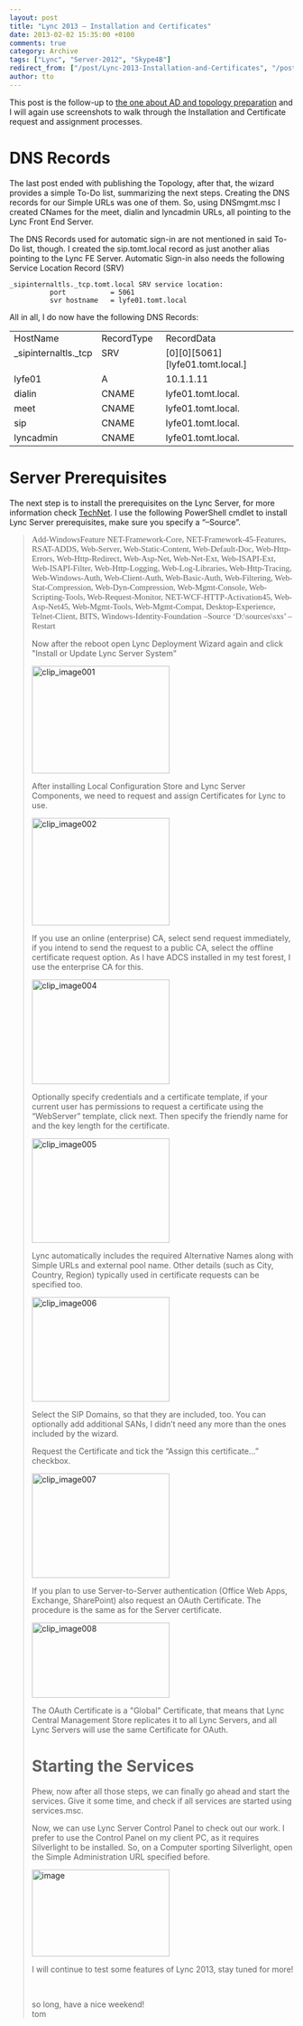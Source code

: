```yaml
---
layout: post
title: "Lync 2013 – Installation and Certificates"
date: 2013-02-02 15:35:00 +0100
comments: true
category: Archive
tags: ["Lync", "Server-2012", "Skype4B"]
redirect_from: ["/post/Lync-2013-Installation-and-Certificates", "/post/lync-2013-installation-and-certificates"]
author: tto
---
```

<!-- more -->
<p>This post is the follow-up to <a href="/post/Lync-2013-Prepare-AD-and-build-Topology.aspx" target="_blank">the one about AD and topology preparation</a> and I will again use screenshots to walk through the Installation and Certificate request and assignment processes.</p>  <h1>DNS Records</h1>  <p>The last post ended with publishing the Topology, after that, the wizard provides a simple To-Do list, summarizing the next steps. Creating the DNS records for our Simple URLs was one of them. So, using DNSmgmt.msc I created CNames for the meet, dialin and lyncadmin URLs, all pointing to the Lync Front End Server.</p>  <p>The DNS Records used for automatic sign-in are not mentioned in said To-Do list, though. I created the sip.tomt.local record as just another alias pointing to the Lync FE Server. Automatic Sign-in also needs the following Service Location Record (SRV)</p>  <p><code>_sipinternaltls._tcp.tomt.local SRV service location:     <br />&#160;&#160;&#160;&#160;&#160;&#160;&#160;&#160;&#160; port&#160;&#160;&#160;&#160;&#160;&#160;&#160;&#160;&#160;&#160; = 5061      <br />&#160;&#160;&#160;&#160;&#160;&#160;&#160;&#160;&#160; svr hostname&#160;&#160; = lyfe01.tomt.local</code></p>  <p>All in all, I do now have the following DNS Records:</p>  <table cellspacing="0" cellpadding="2" width="452" border="0"><tbody>     <tr>       <td valign="top" width="123">HostName</td>        <td valign="top" width="99">RecordType</td>        <td valign="top" width="228">RecordData</td>     </tr>      <tr>       <td valign="top" width="123">_sipinternaltls._tcp</td>        <td valign="top" width="99">SRV</td>        <td valign="top" width="228">[0][0][5061][lyfe01.tomt.local.]</td>     </tr>      <tr>       <td valign="top" width="123">lyfe01</td>        <td valign="top" width="99">A</td>        <td valign="top" width="228">10.1.1.11</td>     </tr>      <tr>       <td valign="top" width="123">dialin</td>        <td valign="top" width="99">CNAME</td>        <td valign="top" width="228">lyfe01.tomt.local.</td>     </tr>      <tr>       <td valign="top" width="123">meet</td>        <td valign="top" width="99">CNAME</td>        <td valign="top" width="228">lyfe01.tomt.local.</td>     </tr>      <tr>       <td valign="top" width="123">sip</td>        <td valign="top" width="99">CNAME</td>        <td valign="top" width="228">lyfe01.tomt.local.</td>     </tr>      <tr>       <td valign="top" width="123">lyncadmin</td>        <td valign="top" width="99">CNAME</td>        <td valign="top" width="228">lyfe01.tomt.local.</td>     </tr>   </tbody></table>  <h1>Server Prerequisites</h1>  <p>The next step is to install the prerequisites on the Lync Server, for more information check <a href="http://technet.microsoft.com/en-us/library/gg398588.aspx" target="_blank">TechNet</a>. I use the following PowerShell cmdlet to install Lync Server prerequisites, make sure you specify a “–Source”.</p>  <blockquote>   <p style="font-size: 11pt; font-family: calibri; margin: 0in"><span lang="de">Add-WindowsFeature </span><span lang="en-US">NET-Framework-Core, NET-Framework-45-Features, RSAT-ADDS, Web-Server, Web-Static-Content, Web-Default-Doc, Web-Http-Errors, Web-Http-Redirect, Web-Asp-Net, Web-Net-Ext, Web-ISAPI-Ext, Web-ISAPI-Filter, Web-Http-Logging, Web-Log-Libraries, Web-Http-Tracing, Web-Windows-Auth, Web-Client-Auth, Web-Basic-Auth, Web-Filtering, Web-Stat-Compression, Web-Dyn-Compression, Web-Mgmt-Console, Web-Scripting-Tools, Web-Request-Monitor, NET-WCF-HTTP-Activation45, Web-Asp-Net45, Web-Mgmt-Tools, Web-Mgmt-Compat, Desktop-Experience, Telnet-Client, BITS, Windows-Identity-Foundation –Source ‘D:\sources\sxs’ –Restart</span></code></p>  <p>Now after the reboot open Lync Deployment Wizard again and click &quot;Install or Update Lync Server System&quot;</p>  <p><a href="/assets/archive/clip_image001_5.png"><img title="clip_image001" style="border-top: 0px; border-right: 0px; border-bottom: 0px; border-left: 0px; display: inline" border="0" alt="clip_image001" src="/assets/archive/clip_image001_thumb_5.png" width="244" height="190" /></a></p>  <p>After installing Local Configuration Store and Lync Server Components, we need to request and assign Certificates for Lync to use.</p>  <p><a href="/assets/archive/clip_image002_3.png"><img title="clip_image002" style="border-top: 0px; border-right: 0px; border-bottom: 0px; border-left: 0px; display: inline" border="0" alt="clip_image002" src="/assets/archive/clip_image002_thumb_3.png" width="244" height="190" /></a></p>  <p>If you use an online (enterprise) CA, select send request immediately, if you intend to send the request to a public CA, select the offline certificate request option. As I have ADCS installed in my test forest, I use the enterprise CA for this.</p>  <p><a href="/assets/archive/clip_image004_2.png"><img title="clip_image004" style="border-top: 0px; border-right: 0px; border-bottom: 0px; border-left: 0px; display: inline" border="0" alt="clip_image004" src="/assets/archive/clip_image004_thumb_2.png" width="244" height="185" /></a></p>  <p>Optionally specify credentials and a certificate template, if your current user has permissions to request a certificate using the “WebServer” template, click next. Then specify the friendly name for and the key length for the certificate.</p>  <p><a href="/assets/archive/clip_image005_2.png"><img title="clip_image005" style="border-top: 0px; border-right: 0px; border-bottom: 0px; border-left: 0px; display: inline" border="0" alt="clip_image005" src="/assets/archive/clip_image005_thumb_2.png" width="244" height="185" /></a></p>  <p>Lync automatically includes the required Alternative Names along with Simple URLs and external pool name. Other details (such as City, Country, Region) typically used in certificate requests can be specified too.</p>  <p><a href="/assets/archive/clip_image006_1.png"><img title="clip_image006" style="border-top: 0px; border-right: 0px; border-bottom: 0px; border-left: 0px; display: inline" border="0" alt="clip_image006" src="/assets/archive/clip_image006_thumb_1.png" width="244" height="185" /></a></p>  <p>Select the SIP Domains, so that they are included, too. You can optionally add additional SANs, I didn’t need any more than the ones included by the wizard.</p>  <p>Request the Certificate and tick the “Assign this certificate…” checkbox.</p>  <p><a href="/assets/archive/clip_image007_2.png"><img title="clip_image007" style="border-top: 0px; border-right: 0px; border-bottom: 0px; border-left: 0px; display: inline" border="0" alt="clip_image007" src="/assets/archive/clip_image007_thumb_2.png" width="244" height="185" /></a></p>  <p>If you plan to use Server-to-Server authentication (Office Web Apps, Exchange, SharePoint) also request an OAuth Certificate. The procedure is the same as for the Server certificate.</p>  <p><a href="/assets/archive/clip_image008_2.png"><img title="clip_image008" style="border-top: 0px; border-right: 0px; border-bottom: 0px; border-left: 0px; display: inline" border="0" alt="clip_image008" src="/assets/archive/clip_image008_thumb_2.png" width="244" height="133" /></a></p>  <p>The OAuth Certificate is a &quot;Global&quot; Certificate, that means that Lync Central Management Store replicates it to all Lync Servers, and all Lync Servers will use the same Certificate for OAuth.</p>  <h1>Starting the Services</h1>  <p>Phew, now after all those steps, we can finally go ahead and start the services. Give it some time, and check if all services are started using services.msc.</p>  <p>Now, we can use Lync Server Control Panel to check out our work. I prefer to use the Control Panel on my client PC, as it requires Silverlight to be installed. So, on a Computer sporting Silverlight, open the Simple Administration URL specified before.</p>  <p><a href="/assets/archive/image_492.png"><img title="image" style="border-top: 0px; border-right: 0px; border-bottom: 0px; border-left: 0px; display: inline" border="0" alt="image" src="/assets/archive/image_thumb_490.png" width="244" height="154" /></a> </p>  <p>I will continue to test some features of Lync 2013, stay tuned for more!</p>  <p>&#160;</p>  <p>so long, have a nice weekend!   <br />tom</p>

